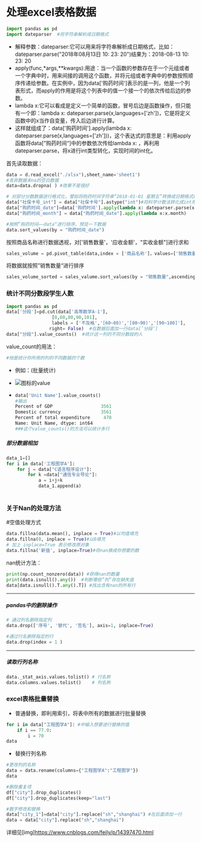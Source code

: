 # 处理excel表格数据

~~~python
import pandas as pd
import dateparser  #将字符串解析成日期格式
~~~

- 解释参数：dateparser:它可以用来将字符串解析成日期格式，比如：dateparser.parse("2018年08月13日 10: 23: 20")结果为：2018-08-13 10: 23: 20 
- apply(func,*args,**kwargs):用途：当一个函数的参数存在于一个元组或者一个字典中时，用来间接的调用这个函数，并将元组或者字典中的参数按照顺序传递给参数。在实例中，因为data['购药时间']表示的是一列，他是一个列表形式，而apply的作用是将这个列表中的值一个接一个的依次传给后边的参数。
- lambda x:它可以看成是定义一个简单的函数，冒号后边是函数操作，但只能有一个即：lambda x: dateparser.parse(x,languages=['zh'])，它是将定义函数中的x当作自变量，传入后边进行计算。
- 这样就组成了：data['购药时间'].apply(lambda x: dateparser.parse(x,languages=['zh']))，这个表达式的意思是：利用apply函数将data[”购药时间“]中的参数依次传给lambda x: ，再利用dateparser.parse，将x进行int类型转化，实现时间的int化。

首先读取数据：

~~~python
data = d.read_excel("./xlsx"),sheet_name='sheet1')
#丢弃数据未na的空白数据
data=data.dropna( ) #效果不是很好
~~~

~~~ python
# 对部分分数数据进行格式化，譬如将购药时间字符串“2018-01-01 星期五”转换成日期格式的“购买时间——date"。格式化之后是产生一列新的数据。
data["社保卡号_int"] = data["社保卡号"].astype("int")#将科学计数法转化成int形式。
data["购药时间_date"]=data['购药时间'].apply(lambda x: dateparser.parse(x))
data["购药时间_month"] = data["购药时间_date"].apply(lambda x:x.month)
~~~

~~~python
#按照”购药时间——data“进行排序，预览一下数据
data.sort_values(by = "购药时间_date")
~~~

按照商品名称进行数据透视，对['销售数量'，'应收金额'，"实收金额"]进行求和

~~~python
sales_volume = pd.pivot_table(data,index = ['商品名称']，values=['销售数量','应收金额','实收金额'],aggfunc = 'sum',fill_values)
~~~

将数据就按照”销售数量“进行排序

~~~python
sales_volume_sorted = sales_valume.sort_values(by = "销售数量",ascending = False)
~~~

### 统计不同分数段学生人数

~~~python
import pandas as pd
data['分段']=pd.cut(data['高等数学A-1'],
                 [0,60,80,90,101],
                 labels = ['不及格','[60~80)','[80~90)','[90~100]'],
                right= False)  #在数据后面加一行data[’分段‘]
data["分段"].value_counts()  #统计这一列的不同分数段的人
~~~

value_count的用法：

~~~python
#他是统计你所用的列的不同数据的个数
~~~

- 例如：(批量统计)

- ![图标的value](C:\Users\DELL\Desktop\work\picture\图表values的用法.png)

- ~~~python
  data['Unit Name'].value_counts()
  #输出
  Percent of GDP                  3561
  Domestic currency               3561
  Percent of total expenditure     470
  Name: Unit Name, dtype: int64
  ###这个value_counts()的方法可以统计多行
  ~~~

##### 部分数据相加

~~~python
data_1=[]
for i in data['工程图学A']:
    for j = data["C语言程序设计"]:
        for k =data["通信专业导论"]:
            a = i+j+k
            data_1.append(a)
            
~~~



### 关于Nan的处理方法

#空值处理方式

~~~python
data.fillna(data.mean(), inplace = True)#以均值填充
data.fillna(0, inplace = True)#以0填充
# 加上 inplace=True 表示修改原对象
data.fillna('新值', inplace=True)#将nan换成你想要的数
~~~

nan统计方法：

~~~python
print(np.count_nonzero(data)) #获得nan的数量
print(data.isnull().any())  #判断哪些”列”存在缺失值
data[data.isnull().T.any().T]) #找出含有nan的所有行
~~~

***

##### pandas中的删除操作

~~~python
# 通过列名删除指定列
data.drop(['序号', '替代', '签名'], axis=1, inplace=True)
~~~

~~~python
#通过行名删除指定的行
data.drop(index = 1 )
~~~

***

##### 读取行列名称

~~~python
data._stat_axis.values.tolist() # 行名称
data.columns.values.tolist()    # 列名称
~~~



### excel表格批量替换

- 普通替换，即利用索引，将表中所有的数据进行批量替换

~~~python
for i in data["工程图学A"]: #中输入想要进行替换的值
    if i == 77.0:
        i = 70
data
~~~

- 替换行列名称

~~~python
#更改列的名称
data = data.rename(columns={"工程图学A":"工程图学"})
data
~~~

~~~python
#删除重复项
df["city"].drop_duplicates()
df["city"].drop_duplicates(keep="last")
~~~

~~~python
#数字修改和替换
data["city_1"]=data["city"].replace("sh","shanghai") #在后面添加一行
data = data["city"].replace("sh","shanghai") 
~~~

详细见[img]https://www.cnblogs.com/feily/p/14397470.html

